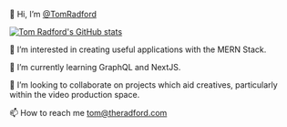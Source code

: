 👋 Hi, I’m [@TomRadford](https://github.com/TomRadford/)

[![Tom Radford's GitHub stats](https://github-readme-stats.vercel.app/api?username=tomradford)](https://github.com/anuraghazra/github-readme-stats)

👀 I’m interested in creating useful applications with the MERN Stack.

🌱 I’m currently learning GraphQL and NextJS.

💞️ I’m looking to collaborate on projects which aid creatives, particularly within the video production space.

📫 How to reach me tom@theradford.com

<!---
TomRadford/TomRadford is a ✨ special ✨ repository because its `README.md` (this file) appears on your GitHub profile.
You can click the Preview link to take a look at your changes.
--->
